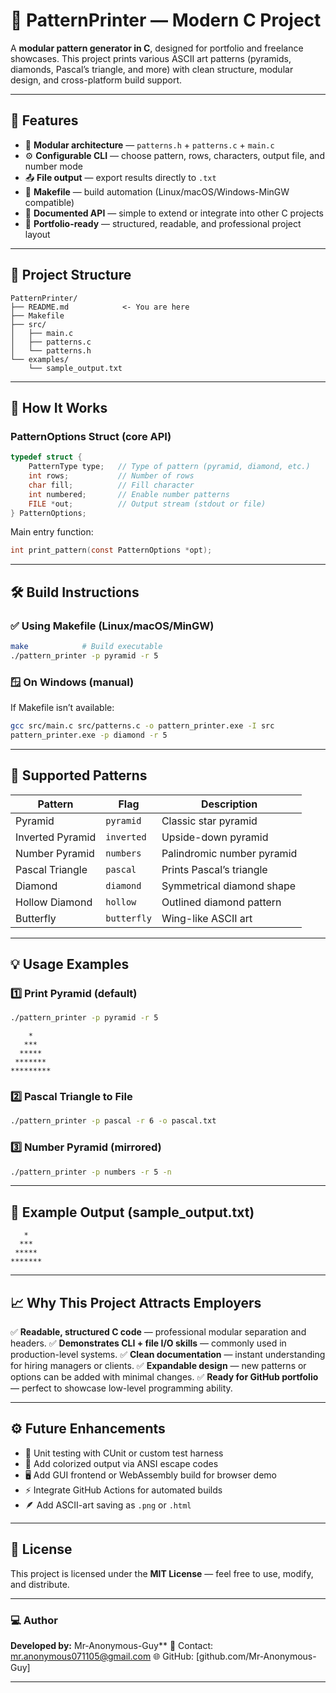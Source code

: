 # 🧩 PatternPrinter — Modern C Project

A **modular pattern generator in C**, designed for portfolio and freelance showcases. This project prints various ASCII art patterns (pyramids, diamonds, Pascal’s triangle, and more) with clean structure, modular design, and cross-platform build support.

---

## 🚀 Features

* 🧱 **Modular architecture** — `patterns.h` + `patterns.c` + `main.c`
* ⚙️ **Configurable CLI** — choose pattern, rows, characters, output file, and number mode
* 📤 **File output** — export results directly to `.txt`
* 🧰 **Makefile** — build automation (Linux/macOS/Windows-MinGW compatible)
* 🧾 **Documented API** — simple to extend or integrate into other C projects
* 💼 **Portfolio-ready** — structured, readable, and professional project layout

---

## 📁 Project Structure

```
PatternPrinter/
├── README.md            <- You are here
├── Makefile
├── src/
│   ├── main.c
│   ├── patterns.c
│   └── patterns.h
└── examples/
    └── sample_output.txt
```

---

## 🧠 How It Works

### PatternOptions Struct (core API)

```c
typedef struct {
    PatternType type;   // Type of pattern (pyramid, diamond, etc.)
    int rows;           // Number of rows
    char fill;          // Fill character
    int numbered;       // Enable number patterns
    FILE *out;          // Output stream (stdout or file)
} PatternOptions;
```

Main entry function:

```c
int print_pattern(const PatternOptions *opt);
```

---

## 🛠️ Build Instructions

### ✅ Using Makefile (Linux/macOS/MinGW)

```bash
make            # Build executable
./pattern_printer -p pyramid -r 5
```

### 🪟 On Windows (manual)

If Makefile isn’t available:

```bash
gcc src/main.c src/patterns.c -o pattern_printer.exe -I src
pattern_printer.exe -p diamond -r 5
```

---

## 🧩 Supported Patterns

| Pattern          | Flag        | Description                |
| ---------------- | ----------- | -------------------------- |
| Pyramid          | `pyramid`   | Classic star pyramid       |
| Inverted Pyramid | `inverted`  | Upside-down pyramid        |
| Number Pyramid   | `numbers`   | Palindromic number pyramid |
| Pascal Triangle  | `pascal`    | Prints Pascal’s triangle   |
| Diamond          | `diamond`   | Symmetrical diamond shape  |
| Hollow Diamond   | `hollow`    | Outlined diamond pattern   |
| Butterfly        | `butterfly` | Wing-like ASCII art        |

---

## 💡 Usage Examples

### 1️⃣ Print Pyramid (default)

```bash
./pattern_printer -p pyramid -r 5
```

```
    *
   ***
  *****
 *******
*********
```

### 2️⃣ Pascal Triangle to File

```bash
./pattern_printer -p pascal -r 6 -o pascal.txt
```

### 3️⃣ Number Pyramid (mirrored)

```bash
./pattern_printer -p numbers -r 5 -n
```

---

## 🧩 Example Output (sample_output.txt)

```
   *
  ***
 *****
*******
```

---

## 📈 Why This Project Attracts Employers

✅ **Readable, structured C code** — professional modular separation and headers.
✅ **Demonstrates CLI + file I/O skills** — commonly used in production-level systems.
✅ **Clean documentation** — instant understanding for hiring managers or clients.
✅ **Expandable design** — new patterns or options can be added with minimal changes.
✅ **Ready for GitHub portfolio** — perfect to showcase low-level programming ability.

---

## ⚙️ Future Enhancements

* 🧪 Unit testing with CUnit or custom test harness
* 🌈 Add colorized output via ANSI escape codes
* 🖥️ Add GUI frontend or WebAssembly build for browser demo
* ⚡ Integrate GitHub Actions for automated builds
* 🪶 Add ASCII-art saving as `.png` or `.html`

---

## 📜 License

This project is licensed under the **MIT License** — feel free to use, modify, and distribute.

---

### 💻 Author

**Developed by:** Mr-Anonymous-Guy**
📧 Contact: mr.anonymous071105@gmail.com
🌐 GitHub: [github.com/Mr-Anonymous-Guy]

---


